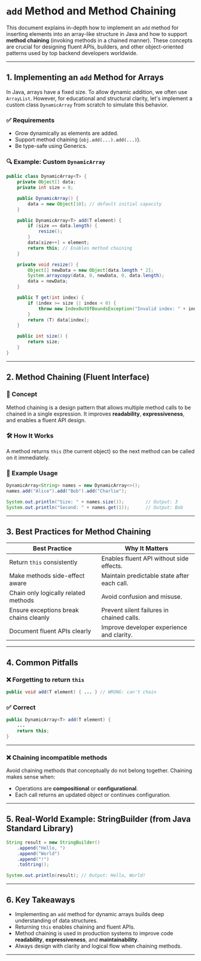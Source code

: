 # `add` Method and Method Chaining

This document explains in-depth how to implement an `add` method for inserting elements into an array-like structure in Java and how to support **method chaining** (invoking methods in a chained manner). These concepts are crucial for designing fluent APIs, builders, and other object-oriented patterns used by top backend developers worldwide.

---

## 1. Implementing an `add` Method for Arrays

In Java, arrays have a fixed size. To allow dynamic addition, we often use `ArrayList`. However, for educational and structural clarity, let's implement a custom class `DynamicArray` from scratch to simulate this behavior.

### ✅ Requirements

- Grow dynamically as elements are added.
- Support method chaining (`obj.add(...).add(...)`).
- Be type-safe using Generics.

### 🔍 Example: Custom `DynamicArray`

```java
public class DynamicArray<T> {
    private Object[] data;
    private int size = 0;

    public DynamicArray() {
        data = new Object[10]; // default initial capacity
    }

    public DynamicArray<T> add(T element) {
        if (size == data.length) {
            resize();
        }
        data[size++] = element;
        return this; // Enables method chaining
    }

    private void resize() {
        Object[] newData = new Object[data.length * 2];
        System.arraycopy(data, 0, newData, 0, data.length);
        data = newData;
    }

    public T get(int index) {
        if (index >= size || index < 0) {
            throw new IndexOutOfBoundsException("Invalid index: " + index);
        }
        return (T) data[index];
    }

    public int size() {
        return size;
    }
}
```

---

## 2. Method Chaining (Fluent Interface)

### 🧠 Concept

Method chaining is a design pattern that allows multiple method calls to be chained in a single expression. It improves **readability**, **expressiveness**, and enables a fluent API design.

### 🛠️ How It Works

A method returns `this` (the current object) so the next method can be called on it immediately.

### 🔗 Example Usage

```java
DynamicArray<String> names = new DynamicArray<>();
names.add("Alice").add("Bob").add("Charlie");

System.out.println("Size: " + names.size());        // Output: 3
System.out.println("Second: " + names.get(1));      // Output: Bob
```

---

## 3. Best Practices for Method Chaining

| Best Practice                          | Why It Matters                              |
| -------------------------------------- | ------------------------------------------- |
| Return `this` consistently             | Enables fluent API without side effects.    |
| Make methods side-effect aware         | Maintain predictable state after each call. |
| Chain only logically related methods   | Avoid confusion and misuse.                 |
| Ensure exceptions break chains cleanly | Prevent silent failures in chained calls.   |
| Document fluent APIs clearly           | Improve developer experience and clarity.   |

---

## 4. Common Pitfalls

### ❌ Forgetting to return `this`

```java
public void add(T element) { ... } // WRONG: can't chain
```

### ✅ Correct

```java
public DynamicArray<T> add(T element) {
    ...
    return this;
}
```

---

### ❌ Chaining incompatible methods

Avoid chaining methods that conceptually do not belong together. Chaining makes sense when:

- Operations are **compositional** or **configurational**.
- Each call returns an updated object or continues configuration.

---

## 5. Real-World Example: StringBuilder (from Java Standard Library)

```java
String result = new StringBuilder()
    .append("Hello, ")
    .append("World")
    .append("!")
    .toString();

System.out.println(result); // Output: Hello, World!
```

---

## 6. Key Takeaways

- Implementing an `add` method for dynamic arrays builds deep understanding of data structures.
- Returning `this` enables chaining and fluent APIs.
- Method chaining is used in production systems to improve code **readability**, **expressiveness**, and **maintainability**.
- Always design with clarity and logical flow when chaining methods.

---
